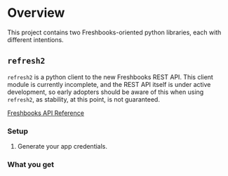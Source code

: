 # Overview

This project contains two Freshbooks-oriented python libraries, each with different
intentions.

## `refresh2`

`refresh2` is a python client to the new Freshbooks REST API.  This client module
is currently incomplete, and the REST API itself is under active development, so
early adopters should be aware of this when using `refresh2`, as stability, at
this point, is not guaranteed.

[Freshbooks API Reference](https://www.freshbooks.com/api/clients)

### Setup

1. Generate your app credentials.


### What you get